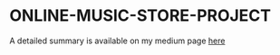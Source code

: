 # ONLINE-MUSIC-STORE-PROJECT
A detailed summary is available on my medium page [here](https://quincy-oluwaji.medium.com/online-music-store-project-3b6279ddaad7)
